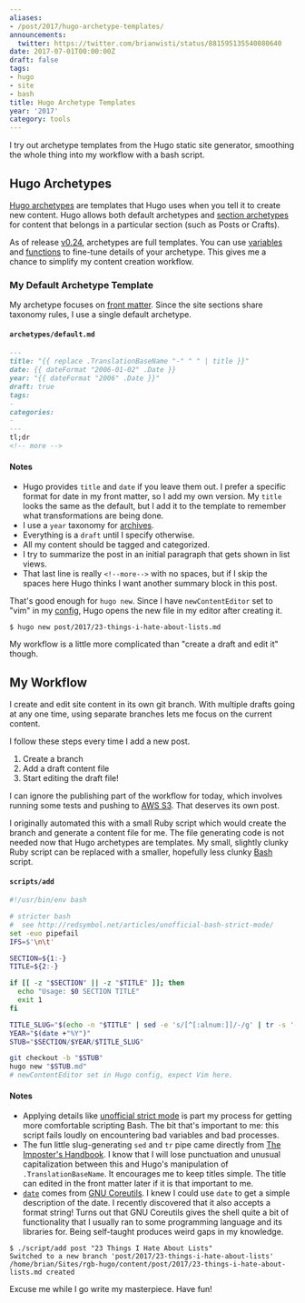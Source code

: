 ```yaml
---
aliases:
- /post/2017/hugo-archetype-templates/
announcements:
  twitter: https://twitter.com/brianwisti/status/881595135540080640
date: 2017-07-01T00:00:00Z
draft: false
tags:
- hugo
- site
- bash
title: Hugo Archetype Templates
year: '2017'
category: tools
---
```

I try out archetype templates from the Hugo static site generator, smoothing the whole thing into my
workflow with a bash script.
<!--more-->

## Hugo Archetypes

[Hugo archetypes][] are templates that Hugo uses when you tell it to create new content. Hugo allows both
default archetypes and [section archetypes][] for content that belongs in a particular section (such as Posts
or Crafts).

[Hugo archetypes]: http://gohugo.io/content/archetypes/
[section archetypes]: http://gohugo.io/content/archetypes/#section-archetypes

As of release [v0.24][], archetypes are full templates. You can use [variables][] and [functions][] to fine-tune details of
your archetype. This gives me a chance to simplify my content creation workflow.

[v0.24]: https://github.com/gohugoio/hugo/releases/tag/v0.24
[variables]: http://gohugo.io/templates/variables/
[functions]: http://gohugo.io/templates/functions/

### My Default Archetype Template

My archetype focuses on [front matter][]. Since the site sections share taxonomy rules, I use a single
default archetype.

[front matter]: http://gohugo.io/content/front-matter/

#### `archetypes/default.md`

``` markdown
---
title: "{{ replace .TranslationBaseName "-" " " | title }}"
date: {{ dateFormat "2006-01-02" .Date }}
year: "{{ dateFormat "2006" .Date }}"
draft: true
tags:
-
categories:
- 
---
tl;dr
<!-- more -->
```

#### Notes

* Hugo provides `title` and `date` if you leave them out. I prefer a specific format for date in my front
matter, so I add my own version. My `title` looks the same as the default, but I add it to the template to
remember what transformations are being done.
* I use a `year` taxonomy for [archives][].
* Everything is a `draft` until I specify otherwise.
* All my content should be tagged and categorized.
* I try to summarize the post in an initial paragraph that gets shown in list views.
* That last line is really <code>&#60;&#33;&#45;&#45;more&#45;&#45;&#62;</code> with no spaces, but if I 
  skip the spaces here Hugo thinks I want another summary block in this post.

[YAML]: http://yaml.org/
[archives]: /year/

That's good enough for `hugo new`. Since I have `newContentEditor` set to "vim" in my [config][], Hugo opens
the new file in my editor after creating it.

[config]: http://gohugo.io/overview/configuration/

``` shell
$ hugo new post/2017/23-things-i-hate-about-lists.md
```

My workflow is a little more complicated than "create a draft and edit it" though.

## My Workflow

I create and edit site content in its own git branch. With multiple drafts going at any one time,
using separate branches lets me focus on the current content.

I follow these steps every time I add a new post.

1. Create a branch
2. Add a draft content file
3. Start editing the draft file!

I can ignore the publishing part of the workflow for today, which involves running some tests and pushing
to [AWS S3][]. That deserves its own post.

[AWS S3]: https://aws.amazon.com/s3/

I originally automated this with a small Ruby script which would create the branch and generate a content file
for me. The file generating code is not needed now that Hugo archetypes are templates. My small, slightly
clunky Ruby script can be replaced with a smaller, hopefully less clunky [Bash][] script.

[Bash]: https://www.gnu.org/software/bash/

#### `scripts/add`

``` bash
#!/usr/bin/env bash

# stricter bash
#  see http://redsymbol.net/articles/unofficial-bash-strict-mode/
set -euo pipefail
IFS=$'\n\t'

SECTION=${1:-}
TITLE=${2:-}

if [[ -z "$SECTION" || -z "$TITLE" ]]; then
  echo "Usage: $0 SECTION TITLE"
  exit 1
fi

TITLE_SLUG="$(echo -n "$TITLE" | sed -e 's/[^[:alnum:]]/-/g' | tr -s '-' | tr A-Z a-z)"
YEAR="$(date +"%Y")"
STUB="$SECTION/$YEAR/$TITLE_SLUG"

git checkout -b "$STUB"
hugo new "$STUB.md"
# newContentEditor set in Hugo config, expect Vim here.
```

#### Notes

* Applying details like [unofficial strict mode][] is part my process for getting more comfortable scripting Bash.
  The bit that's important to me: this script fails loudly on encountering bad variables and bad processes.
* The fun little slug-generating `sed` and `tr` pipe came directly from [The Imposter's Handbook][]. I know
that I will lose punctuation and unusual capitalization between this and Hugo's manipulation of
`.TranslationBaseName`. It encourages me to keep titles simple. The title can edited in the front matter
later if it is that important to me.
* [`date`][] comes from [GNU Coreutils][]. I knew I could use `date` to get a simple description of the date.
I recently discovered that it also accepts a format string! Turns out that GNU Coreutils gives the shell
quite a bit of functionality that I usually ran to some programming language and its libraries for. Being
self-taught produces weird gaps in my knowledge.

[unofficial strict mode]: http://redsymbol.net/articles/unofficial-bash-strict-mode/
[The Imposter's Handbook]: https://bigmachine.io/products/the-imposters-handbook/
[`date`]: https://www.gnu.org/software/coreutils/manual/html_node/date-invocation.html#date-invocation
[GNU Coreutils]: https://www.gnu.org/software/coreutils/manual/html_node/index.html#Top

``` shell
$ ./script/add post "23 Things I Hate About Lists"
Switched to a new branch 'post/2017/23-things-i-hate-about-lists'
/home/brian/Sites/rgb-hugo/content/post/2017/23-things-i-hate-about-lists.md created
```

Excuse me while I go write my masterpiece. Have fun!
